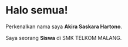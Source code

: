# Halo semua! 

Perkenalkan nama saya **Akira Saskara Hartono**.<br>

Saya seorang **Siswa** di SMK TELKOM MALANG.<br>

